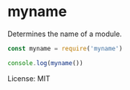 # myname

Determines the name of a module.

```javascript
const myname = require('myname')

console.log(myname())
```

License: MIT
